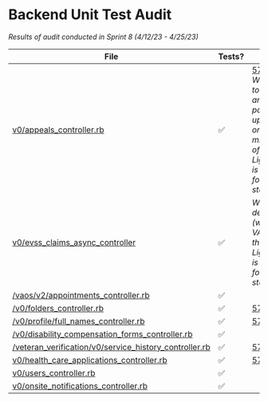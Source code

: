 # Backend Unit Test Audit
_Results of audit conducted in Sprint 8 (4/12/23 - 4/25/23)_


| File | Tests? | Notes |
| -- | -- | -- |
| [v0/appeals_controller.rb](https://github.com/department-of-veterans-affairs/vets-api/blob/master/app/controllers/v0/appeals_controller.rb) | ✅ | [57454](https://github.com/department-of-veterans-affairs/va.gov-team/issues/57454) <br />_We'll need to review and possible update this once the migration of EVSS > Lighthouse is complete for claims status_|
| [v0/evss_claims_async_controller](https://github.com/department-of-veterans-affairs/vets-api/blob/master/app/controllers/v0/evss_claims_async_controller.rb) | ✅ | _Will be deprecated (within My VA) once the EVSS > Lighthouse is complete for claims status_|
| [/vaos/v2/appointments_controller.rb](https://github.com/department-of-veterans-affairs/vets-api/blob/master/modules/vaos/app/controllers/vaos/v2/appointments_controller.rb) | ✅ |
| [/v0/folders_controller.rb](https://github.com/department-of-veterans-affairs/vets-api/blob/master/app/controllers/v0/folders_controller.rb) | ✅ | [57456](https://github.com/department-of-veterans-affairs/va.gov-team/issues/57456) |
| [/v0/profile/full_names_controller.rb](https://github.com/department-of-veterans-affairs/vets-api/blob/master/app/controllers/v0/profile/full_names_controller.rb) | ✅ | [57457](https://github.com/department-of-veterans-affairs/va.gov-team/issues/57457)|
| [/v0/disability_compensation_forms_controller.rb](https://github.com/department-of-veterans-affairs/vets-api/blob/master/app/controllers/v0/disability_compensation_forms_controller.rb) | ✅ |
| [/veteran_verification/v0/service_history_controller.rb](https://github.com/department-of-veterans-affairs/vets-api/blob/master/modules/veteran_verification/app/controllers/veteran_verification/v0/service_history_controller.rb) | ✅ | [57458](https://github.com/department-of-veterans-affairs/va.gov-team/issues/57458)|
| [v0/health_care_applications_controller.rb](https://github.com/department-of-veterans-affairs/vets-api/blob/master/app/controllers/v0/health_care_applications_controller.rb) | ✅ | [57459](https://github.com/department-of-veterans-affairs/va.gov-team/issues/57459)|
| [v0/users_controller.rb](https://github.com/department-of-veterans-affairs/vets-api/blob/master/app/controllers/v0/users_controller.rb) | ✅ |
| [v0/onsite_notifications_controller.rb](https://github.com/department-of-veterans-affairs/vets-api/blob/master/app/controllers/v0/onsite_notifications_controller.rb) | ✅ |
